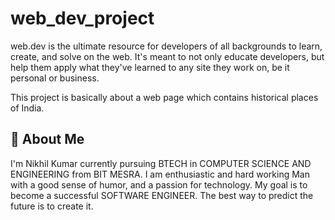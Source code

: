 # web_dev_project

web.dev is the ultimate resource for developers of all backgrounds to learn, create, and solve on the web. 
It's meant to not only educate developers, but help them apply what they've learned to any site they work on, be it personal or business.

This project is basically about a web page which contains historical places of India.


## 🚀 About Me
I'm Nikhil Kumar currently pursuing BTECH in COMPUTER SCIENCE AND ENGINEERING from BIT MESRA. 
I am enthusiastic and hard working Man with a good sense of humor, and a passion for technology.
My goal is to become a successful SOFTWARE ENGINEER. The best way to predict the future is to create it.

